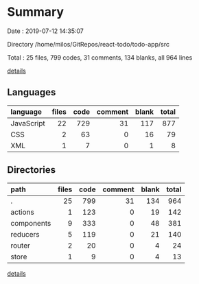 # Summary

Date : 2019-07-12 14:35:07

Directory /home/milos/GitRepos/react-todo/todo-app/src

Total : 25 files,  799 codes, 31 comments, 134 blanks, all 964 lines

[details](details.md)

## Languages
| language | files | code | comment | blank | total |
| :--- | ---: | ---: | ---: | ---: | ---: |
| JavaScript | 22 | 729 | 31 | 117 | 877 |
| CSS | 2 | 63 | 0 | 16 | 79 |
| XML | 1 | 7 | 0 | 1 | 8 |

## Directories
| path | files | code | comment | blank | total |
| :--- | ---: | ---: | ---: | ---: | ---: |
| . | 25 | 799 | 31 | 134 | 964 |
| actions | 1 | 123 | 0 | 19 | 142 |
| components | 9 | 333 | 0 | 48 | 381 |
| reducers | 5 | 119 | 0 | 21 | 140 |
| router | 2 | 20 | 0 | 4 | 24 |
| store | 1 | 9 | 0 | 4 | 13 |

[details](details.md)